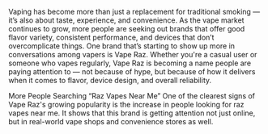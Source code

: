Vaping has become more than just a replacement for traditional smoking — it’s also about taste, experience, and convenience. As the vape market continues to grow, more people are seeking out brands that offer good flavor variety, consistent performance, and devices that don’t overcomplicate things.
One brand that’s starting to show up more in conversations among vapers is Vape Raz. Whether you're a casual user or someone who vapes regularly, Vape Raz is becoming a name people are paying attention to — not because of hype, but because of how it delivers when it comes to flavor, device design, and overall reliability.

More People Searching “Raz Vapes Near Me”
One of the clearest signs of Vape Raz's growing popularity is the increase in people looking for raz vapes near me. It shows that this brand is getting attention not just online, but in real-world vape shops and convenience stores as well.
